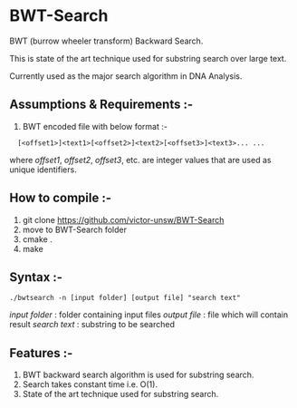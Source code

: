 # BWT-Search
BWT (burrow wheeler transform) Backward Search.

This is state of the art technique used for substring search over large text.

Currently used as the major search algorithm in DNA Analysis.


## Assumptions & Requirements :-
1. BWT encoded file with below format :-
``` 
  [<offset1>]<text1>[<offset2>]<text2>[<offset3>]<text3>... ...
```
where *offset1*, *offset2*, *offset3*, etc. are integer values that are used as unique identifiers.


## How to compile :-
1. git clone https://github.com/victor-unsw/BWT-Search
2. move to BWT-Search folder
3. cmake .
4. make 


## Syntax :-
```
./bwtsearch -n [input folder] [output file] "search text"
```
*input folder* : folder containing input files
*output file* : file which will contain result
*search text* : substring to be searched


## Features :-
1. BWT backward search algorithm is used for substring search.
2. Search takes constant time i.e. O(1).
3. State of the art technique used for substring search.

